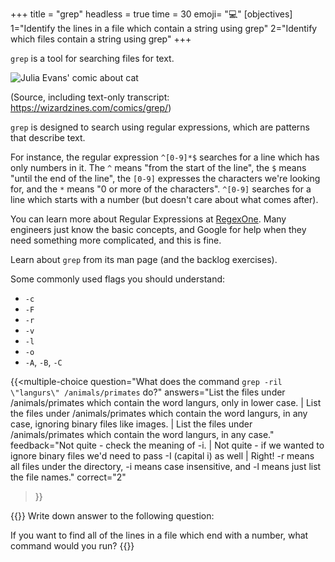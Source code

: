 +++
title = "grep"
headless = true
time = 30
emoji= "💻"
[objectives]
    1="Identify the lines in a file which contain a string using grep"
    2="Identify which files contain a string using grep"
+++

`grep` is a tool for searching files for text.

![Julia Evans' comic about cat](https://wizardzines.com/images/uploads/grep.png)

(Source, including text-only transcript: https://wizardzines.com/comics/grep/)

`grep` is designed to search using regular expressions, which are patterns that describe text.

For instance, the regular expression `^[0-9]*$` searches for a line which has only numbers in it. The `^` means "from the start of the line", the `$` means "until the end of the line", the `[0-9]` expresses the characters we're looking for, and the `*` means "0 or more of the characters". `^[0-9]` searches for a line which starts with a number (but doesn't care about what comes after).

You can learn more about Regular Expressions at [RegexOne](https://regexone.com/). Many engineers just know the basic concepts, and Google for help when they need something more complicated, and this is fine.

Learn about `grep` from its man page (and the backlog exercises).

Some commonly used flags you should understand:
* `-c`
* `-F`
* `-r`
* `-v`
* `-l`
* `-o`
* `-A`, `-B`, `-C`

{{<multiple-choice
question="What does the command `grep -ril \"langurs\" /animals/primates` do?"
answers="List the files under /animals/primates which contain the word langurs, only in lower case. | List the files under /animals/primates which contain the word langurs, in any case, ignoring binary files like images. | List the files under /animals/primates which contain the word langurs, in any case."
feedback="Not quite - check the meaning of -i. | Not quite - if we wanted to ignore binary files we'd need to pass -I (capital i) as well | Right! -r means all files under the directory, -i means case insensitive, and -l means just list the file names."
correct="2"
>}}

{{<note type="Exercise">}}
Write down answer to the following question:

If you want to find all of the lines in a file which end with a number, what command would you run?
{{</note>}}
